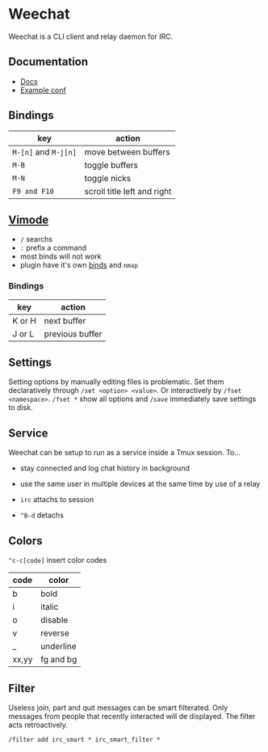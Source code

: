 # Weechat
Weechat is a CLI client and relay daemon for IRC.

## Documentation
- [Docs](https://weechat.org/files/doc/devel/weechat_user.en.html)
- [Example conf](https://gist.github.com/spicycode/371ca343201391a7eb5409f3288e2864)

## Bindings
| key                  | action                      |
| -                    | -                           |
| `M-[n]` and `M-j[n]`     | move between buffers        |
| `M-B`                  | toggle buffers              |
| `M-N`                  | toggle nicks                |
| `F9 and F10`           | scroll title left and right |

## [Vimode](https://github.com/GermainZ/weechat-vimode/)
- `/` searchs
- `:` prefix a command
- most binds will not work
- plugin have it's own [binds](https://github.com/GermainZ/weechat-vimode/#current-key-bindings) and `nmap`

### Bindings
| key    | action          |
| -      | -               |
| K or H | next buffer     |
| J or L | previous buffer |

## Settings
Setting options by manually editing files is problematic. Set them declaratively through `/set <option> <value>`. Or interactively by `/fset <namespace>`. `/fset *` show all options and `/save` immediately save settings to disk.

## Service
Weechat can be setup to run as a service inside a Tmux session. To...
- stay connected and log chat history in background 
- use the same user in multiple devices at the same time by use of a relay

- `irc` attachs to session
- `^B-d` detachs

## Colors 
`^c-c[code]` insert color codes 

| code  | color     |
| -     | -         |
| b     | bold      |
| i     | italic    |
| o     | disable   |
| v     | reverse   |
| _     | underline |
| xx,yy | fg and bg |

## Filter
Useless join, part and quit messages can be smart filterated. Only messages from people that recently interacted will de displayed. The filter acts retroactively.

`/filter add irc_smart * irc_smart_filter *`
